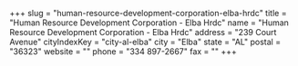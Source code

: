 +++
slug = "human-resource-development-corporation-elba-hrdc"
title = "Human Resource Development Corporation - Elba Hrdc"
name = "Human Resource Development Corporation - Elba Hrdc"
address = "239 Court Avenue"
cityIndexKey = "city-al-elba"
city = "Elba"
state = "AL"
postal = "36323"
website = ""
phone = "334 897-2667"
fax = ""
+++
